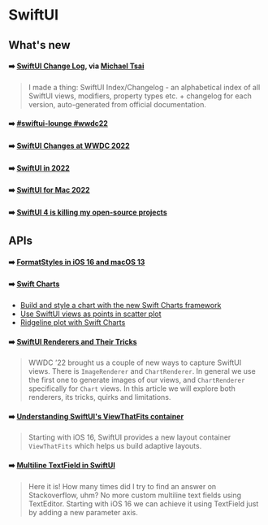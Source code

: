 # SwiftUI

## What's new

#### ➡️ [SwiftUI Change Log](https://mackuba.eu/swiftui/changelog), via [Michael Tsai](https://mjtsai.com/blog/2022/06/21/swiftui-change-log/)

> I made a thing: SwiftUI Index/Changelog - an alphabetical index of all SwiftUI views, modifiers, property types etc. + changelog for each version, auto-generated from official documentation.

#### ➡️ [#swiftui-lounge #wwdc22](https://midnight-beanie-ccb.notion.site/swiftui-lounge-wwdc22-e20094b91f074398ba395c3fa245e63d)

#### ➡️ [SwiftUI Changes at WWDC 2022](https://mjtsai.com/blog/2022/06/17/swiftui-changes-at-wwdc-2022/)

#### ➡️ [SwiftUI in 2022](https://mjtsai.com/blog/2022/05/24/swiftui-in-2022/)

#### ➡️ [SwiftUI for Mac 2022](https://troz.net/post/2022/swiftui-mac-2022/)

#### ➡️ [SwiftUI 4 is killing my open-source projects](https://danielsaidi.com/blog/2022/06/10/swiftui-4-is-killing-my-open-source-projects)

## APIs

#### ➡️ [FormatStyles in iOS 16 and macOS 13](https://mjtsai.com/blog/2022/06/10/formatstyles-in-ios-16-and-macos-13/)

#### ➡️ [Swift Charts](https://developer.apple.com/documentation/Charts)

- [Build and style a chart with the new Swift Charts framework](https://nilcoalescing.com/blog/BuildAndStyleAChartWithSwiftChartsFramework/)
- [Use SwiftUI views as points in scatter plot](https://nilcoalescing.com/blog/ScatterPlotWithCustomViews/)
- [Ridgeline plot with Swift Charts](https://nilcoalescing.com/blog/RidgePlotWithSwiftCharts/)

#### ➡️ [SwiftUI Renderers and Their Tricks](https://swiftui-lab.com/swiftui-renders/)

> WWDC ’22 brought us a couple of new ways to capture SwiftUI views. There is `ImageRenderer` and `ChartRenderer`. In general we use the first one to generate images of our views, and `ChartRenderer` specifically for `Chart` views. In this article we will explore both renderers, its tricks, quirks and limitations.

#### ➡️ [Understanding SwiftUI's ViewThatFits container](https://tanaschita.com/20220627-understanding-swiftuis-viewthatfits-container/)

> Starting with iOS 16, SwiftUI provides a new layout container `ViewThatFits` which helps us build adaptive layouts.

#### ➡️ [Multiline TextField in SwiftUI](https://otbivnoe.ru/2022/07/10/Finally-Multiline-TextField-in-SwiftUI.html)

> Here it is! How many times did I try to find an answer on Stackoverflow, uhm? No more custom multiline text fields using TextEditor. Starting with iOS 16 we can achieve it using TextField just by adding a new parameter axis.
